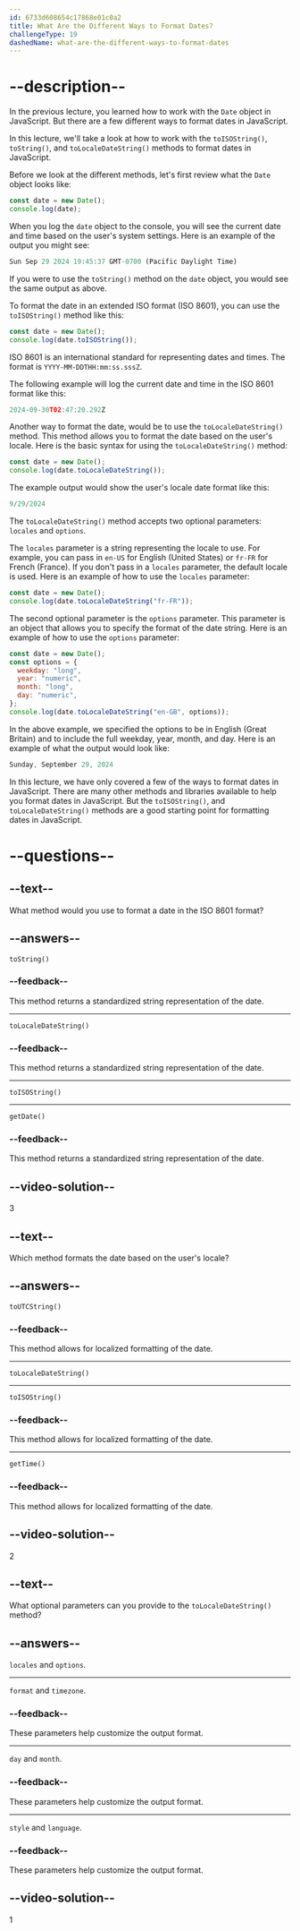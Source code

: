 ```yaml
---
id: 6733d608654c17868e01c0a2
title: What Are the Different Ways to Format Dates?
challengeType: 19
dashedName: what-are-the-different-ways-to-format-dates
---
```


# --description--

In the previous lecture, you learned how to work with the `Date` object in JavaScript. But there are a few different ways to format dates in JavaScript.

In this lecture, we'll take a look at how to work with the `toISOString()`, `toString()`, and `toLocaleDateString()` methods to format dates in JavaScript.

Before we look at the different methods, let's first review what the `Date` object looks like:

```js
const date = new Date();
console.log(date);
```

When you log the `date` object to the console, you will see the current date and time based on the user's system settings. Here is an example of the output you might see:

```js
Sun Sep 29 2024 19:45:37 GMT-0700 (Pacific Daylight Time)
```

If you were to use the `toString()` method on the `date` object, you would see the same output as above.

To format the date in an extended ISO format (ISO 8601), you can use the `toISOString()` method like this:

```js
const date = new Date();
console.log(date.toISOString());
```

ISO 8601 is an international standard for representing dates and times. The format is `YYYY-MM-DDTHH:mm:ss.sssZ`.

The following example will log the current date and time in the ISO 8601 format like this:

```js
2024-09-30T02:47:20.292Z
```

Another way to format the date, would be to use the `toLocaleDateString()` method. This method allows you to format the date based on the user's locale. Here is the basic syntax for using the `toLocaleDateString()` method:

```js
const date = new Date();
console.log(date.toLocaleDateString());
```

The example output would show the user's locale date format like this:

```js
9/29/2024
```

The `toLocaleDateString()` method accepts two optional parameters: `locales` and `options`.

The `locales` parameter is a string representing the locale to use. For example, you can pass in `en-US` for English (United States) or `fr-FR` for French (France). If you don't pass in a `locales` parameter, the default locale is used. Here is an example of how to use the `locales` parameter:

```js
const date = new Date();
console.log(date.toLocaleDateString("fr-FR"));
```

The second optional parameter is the `options` parameter. This parameter is an object that allows you to specify the format of the date string. Here is an example of how to use the `options` parameter:

```js
const date = new Date();
const options = {
  weekday: "long",
  year: "numeric",
  month: "long",
  day: "numeric",
};
console.log(date.toLocaleDateString("en-GB", options));
```

In the above example, we specified the options to be in English (Great Britain) and to include the full weekday, year, month, and day. Here is an example of what the output would look like:

```js
Sunday, September 29, 2024
```

In this lecture, we have only covered a few of the ways to format dates in JavaScript. There are many other methods and libraries available to help you format dates in JavaScript. But the `toISOString()`, and `toLocaleDateString()` methods are a good starting point for formatting dates in JavaScript.

# --questions--

## --text--

What method would you use to format a date in the ISO 8601 format?

## --answers--

`toString()`

### --feedback--

This method returns a standardized string representation of the date.

---

`toLocaleDateString()`

### --feedback--

This method returns a standardized string representation of the date.

---

`toISOString()`

---

`getDate()`

### --feedback--

This method returns a standardized string representation of the date.

## --video-solution--

3

## --text--

Which method formats the date based on the user's locale?

## --answers--

`toUTCString()`

### --feedback--

This method allows for localized formatting of the date.

---

`toLocaleDateString()`

---

`toISOString()`

### --feedback--

This method allows for localized formatting of the date.

---

`getTime()`

### --feedback--

This method allows for localized formatting of the date.

## --video-solution--

2

## --text--

What optional parameters can you provide to the `toLocaleDateString()` method?

## --answers--

`locales` and `options`.

---

`format` and `timezone`.

### --feedback--

These parameters help customize the output format.

---

`day` and `month`.

### --feedback--

These parameters help customize the output format.

---

`style` and `language`.

### --feedback--

These parameters help customize the output format.

## --video-solution--

1
